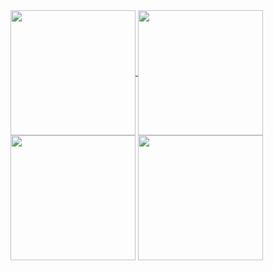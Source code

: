 <a href="https://github.com/thEchroniCamateuR/github-readme-stats#gh-dark-mode-only">
  <img height=200 align="center" src="https://github-readme-stats.vercel.app/api/top-langs/?username=thEchroniCamateuR&size_weight=0.5&count_weight=0.5&theme=transparent&title_color=ff0000&border_color=ff0000&text_color=00d045&border_radius=0&card_width=800#gh-dark-mode-only" />
</a>


<a href="https://github.com/thEchroniCamateuR/github-readme-stats#gh-light-mode-only">
  <img height=200 align="center" src="https://github-readme-stats.vercel.app/api/top-langs/?username=thEchroniCamateuR&size_weight=0.5&count_weight=0.5&theme=rose&card_width=400#gh-light-mode-only" />
</a>


<span align="center" >
  <img height=200 align="center" src="https://github.com/thEchroniCamateuR/thEchroniCamateuR/blob/main/rotatingstack.gif#gh-dark-mode-only" />
</span>

<span align="center">
  <img height=200 align="center" src="https://github.com/thEchroniCamateuR/thEchroniCamateuR/blob/main/bepop%20smoke.gif#gh-light-mode-only" />
</span>
